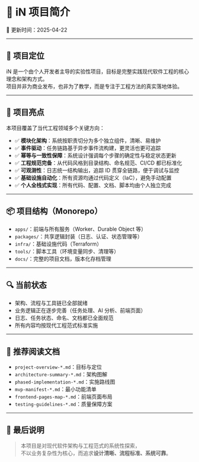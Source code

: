 # 🚀 iN 项目简介  
📄 更新时间：2025-04-22  

---

## 🎯 项目定位

iN 是一个由个人开发者主导的实验性项目，目标是完整实践现代软件工程的核心理念和架构方式。  
项目并非为商业发布，也非为了教学，而是专注于工程方法的真实落地体验。

---

## 🧠 项目亮点

本项目覆盖了当代工程领域多个关键方向：

- ✅ **模块化架构**：系统按职责切分为多个独立组件，清晰、易维护  
- ✅ **事件驱动**：任务链路基于异步事件流构建，更灵活也更可追踪  
- ✅ **幂等与一致性保障**：系统设计强调每个步骤的确定性与稳定状态更新  
- ✅ **工程规范完备**：从代码风格到目录结构、命名规范、CI/CD 都已标准化  
- ✅ **可观测性**：日志统一结构输出，追踪 ID 贯穿全链路，便于调试与监控  
- ✅ **基础设施自动化**：所有资源均通过代码定义（IaC），避免手动配置  
- ✅ **个人全栈式实现**：所有代码、配置、文档、脚本均由个人独立完成  

---

## 📦 项目结构（Monorepo）

- `apps/`：前端与所有服务（Worker、Durable Object 等）
- `packages/`：共享逻辑封装（日志、认证、状态管理等）
- `infra/`：基础设施代码（Terraform）
- `tools/`：脚本工具（环境变量同步、清理等）
- `docs/`：完整的项目文档，版本化存档管理

---

## 🔍 当前状态

- 架构、流程与工具链已全部就绪  
- 业务逻辑正在逐步完善（任务处理、AI 分析、前端页面）  
- 日志、任务状态、命名、文档都已全面规范  
- 所有内容均按现代工程范式标准实施

---

## 📘 推荐阅读文档

- `project-overview-*.md`：目标与定位  
- `architecture-summary-*.md`：架构图解  
- `phased-implementation-*.md`：实施路线图  
- `mvp-manifest-*.md`：最小功能清单  
- `frontend-pages-map-*.md`：前端页面布局  
- `testing-guidelines-*.md`：质量保障方案  

---

## 📌 最后说明

> 本项目是对现代软件架构与工程范式的系统性探索，  
> 不以业务复杂性为核心，而追求**设计清晰、流程标准、系统可靠**。  

